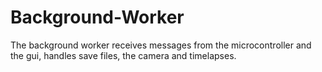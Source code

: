 # Background-Worker
The background worker receives messages from the microcontroller and the gui, handles save files, the camera and timelapses.
